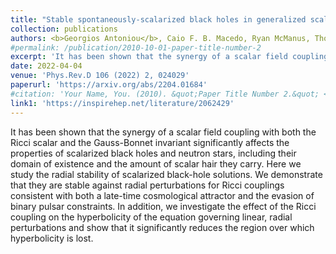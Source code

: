 ```yaml
---
title: "Stable spontaneously-scalarized black holes in generalized scalar-tensor theories"
collection: publications
authors: <b>Georgios Antoniou</b>, Caio F. B. Macedo, Ryan McManus, Thomas P. Sotiriou
#permalink: /publication/2010-10-01-paper-title-number-2
excerpt: 'It has been shown that the synergy of a scalar field coupling with both the Ricci scalar and the Gauss-Bonnet invariant significantly affects the properties of scalarized black holes and neutron stars, including their domain of existence and the amount of scalar hair they carry. Here we study the radial stability...'
date: 2022-04-04
venue: 'Phys.Rev.D 106 (2022) 2, 024029'
paperurl: 'https://arxiv.org/abs/2204.01684'
#citation: 'Your Name, You. (2010). &quot;Paper Title Number 2.&quot; <i>Journal 1</i>. 1(2).'
link1: 'https://inspirehep.net/literature/2062429'
---
```


It has been shown that the synergy of a scalar field coupling with both the Ricci scalar and the Gauss-Bonnet invariant significantly affects the properties of scalarized black holes and neutron stars, including their domain of existence and the amount of scalar hair they carry. Here we study the radial stability of scalarized black-hole solutions. We demonstrate that they are stable against radial perturbations for Ricci couplings consistent with both a late-time cosmological attractor and the evasion of binary pulsar constraints. In addition, we investigate the effect of the Ricci coupling on the hyperbolicity of the equation governing linear, radial perturbations and show that it significantly reduces the region over which hyperbolicity is lost.

<!-- [Download paper here](http://academicpages.github.io/files/paper2.pdf) -->

